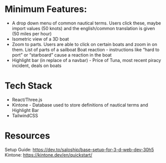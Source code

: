 # Minimum Features:
- A drop down menu of common nautical terms. Users click these, maybe import values (50 knots) and the english/common translation is given (50 miles per hour)
- Isometric view of a 3D boat
- Zoom to parts. Users are able to click on certain boats and zoom in on them. List of parts of a sailboat
Boat reaction - instructions like “hard to port” or “starboard” cause a reaction in the boat
- Highlight bar (in replace of a navbar) - Price of Tuna, most recent piracy incident, deals on boats

# Tech Stack
- React/Three.js
- Kintone - Database used to store definitions of nautical terms and Highlight Bar 
- TailwindCSS

# Resources
Setup Guide: https://dev.to/saloship/base-setup-for-3-d-web-dev-30h5
Kintone: https://kintone.dev/en/quickstart/